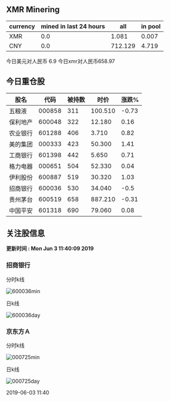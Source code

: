 ## XMR Minering

|currency|mined in last 24 hours|all|in pool|
|---|---|---|---|
|XMR|0.0|1.081|0.007|
|CNY|0.0|712.129|4.719|

今日美元对人民币 6.9	今日xmr对人民币658.97


## 今日重仓股 

|股名|代码|被持数|时价|涨跌%|
|---|---|---|---|---|
|五粮液|000858|311|100.510|-0.73|
|保利地产|600048|322|12.180|0.16|
|农业银行|601288|406|3.710|0.82|
|美的集团|000333|423|50.300|1.41|
|工商银行|601398|442|5.650|0.71|
|格力电器|000651|504|52.330|0.04|
|伊利股份|600887|519|30.320|1.03|
|招商银行|600036|530|34.040|-0.5|
|贵州茅台|600519|658|887.210|-0.31|
|中国平安|601318|690|79.060|0.08|

## 关注股信息
**更新时间 : Mon Jun  3 11:40:09 2019**
### 招商银行 
分时k线

![600036min](http://image.sinajs.cn/newchart/min/n/sh600036.gif)

日k线

![600036day](http://image.sinajs.cn/newchart/daily/n/sh600036.gif)

### 京东方Ａ 
分时k线

![000725min](http://image.sinajs.cn/newchart/min/n/sz000725.gif)

日k线

![000725day](http://image.sinajs.cn/newchart/daily/n/sz000725.gif)

2019-06-03 11:40